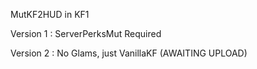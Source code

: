 MutKF2HUD in KF1

Version 1 : ServerPerksMut Required

Version 2 : No Glams, just VanillaKF (AWAITING UPLOAD)
